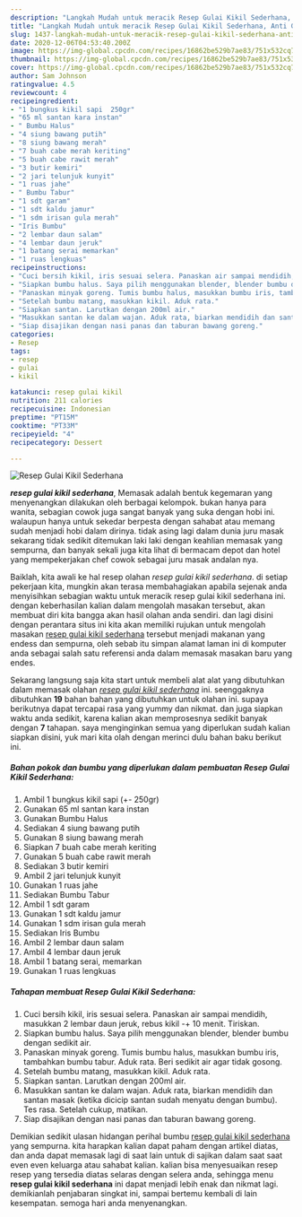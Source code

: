 ```yaml
---
description: "Langkah Mudah untuk meracik Resep Gulai Kikil Sederhana, Anti Gagal"
title: "Langkah Mudah untuk meracik Resep Gulai Kikil Sederhana, Anti Gagal"
slug: 1437-langkah-mudah-untuk-meracik-resep-gulai-kikil-sederhana-anti-gagal
date: 2020-12-06T04:53:40.200Z
image: https://img-global.cpcdn.com/recipes/16862be529b7ae83/751x532cq70/resep-gulai-kikil-sederhana-foto-resep-utama.jpg
thumbnail: https://img-global.cpcdn.com/recipes/16862be529b7ae83/751x532cq70/resep-gulai-kikil-sederhana-foto-resep-utama.jpg
cover: https://img-global.cpcdn.com/recipes/16862be529b7ae83/751x532cq70/resep-gulai-kikil-sederhana-foto-resep-utama.jpg
author: Sam Johnson
ratingvalue: 4.5
reviewcount: 4
recipeingredient:
- "1 bungkus kikil sapi  250gr"
- "65 ml santan kara instan"
- " Bumbu Halus"
- "4 siung bawang putih"
- "8 siung bawang merah"
- "7 buah cabe merah keriting"
- "5 buah cabe rawit merah"
- "3 butir kemiri"
- "2 jari telunjuk kunyit"
- "1 ruas jahe"
- " Bumbu Tabur"
- "1 sdt garam"
- "1 sdt kaldu jamur"
- "1 sdm irisan gula merah"
- "Iris Bumbu"
- "2 lembar daun salam"
- "4 lembar daun jeruk"
- "1 batang serai memarkan"
- "1 ruas lengkuas"
recipeinstructions:
- "Cuci bersih kikil, iris sesuai selera. Panaskan air sampai mendidih, masukkan 2 lembar daun jeruk, rebus kikil -+ 10 menit. Tiriskan."
- "Siapkan bumbu halus. Saya pilih menggunakan blender, blender bumbu dengan sedikit air."
- "Panaskan minyak goreng. Tumis bumbu halus, masukkan bumbu iris, tambahkan bumbu tabur. Aduk rata. Beri sedikit air agar tidak gosong."
- "Setelah bumbu matang, masukkan kikil. Aduk rata."
- "Siapkan santan. Larutkan dengan 200ml air."
- "Masukkan santan ke dalam wajan. Aduk rata, biarkan mendidih dan santan masak (ketika dicicip santan sudah menyatu dengan bumbu). Tes rasa. Setelah cukup, matikan."
- "Siap disajikan dengan nasi panas dan taburan bawang goreng."
categories:
- Resep
tags:
- resep
- gulai
- kikil

katakunci: resep gulai kikil 
nutrition: 211 calories
recipecuisine: Indonesian
preptime: "PT15M"
cooktime: "PT33M"
recipeyield: "4"
recipecategory: Dessert

---
```



![Resep Gulai Kikil Sederhana](https://img-global.cpcdn.com/recipes/16862be529b7ae83/751x532cq70/resep-gulai-kikil-sederhana-foto-resep-utama.jpg)

<b><i>resep gulai kikil sederhana</i></b>, Memasak adalah bentuk kegemaran yang menyenangkan dilakukan oleh berbagai kelompok. bukan hanya para wanita, sebagian cowok juga sangat banyak yang suka dengan hobi ini. walaupun hanya untuk sekedar berpesta dengan sahabat atau memang sudah menjadi hobi dalam dirinya. tidak asing lagi dalam dunia juru masak sekarang tidak sedikit ditemukan laki laki dengan keahlian memasak yang sempurna, dan banyak sekali juga kita lihat di bermacam depot dan hotel yang mempekerjakan chef cowok sebagai juru masak andalan nya.



Baiklah, kita awali ke hal resep olahan <i>resep gulai kikil sederhana</i>. di setiap pekerjaan kita, mungkin akan terasa membahagiakan apabila sejenak anda menyisihkan sebagian waktu untuk meracik resep gulai kikil sederhana ini. dengan keberhasilan kalian dalam mengolah masakan tersebut, akan membuat diri kita bangga akan hasil olahan anda sendiri. dan lagi disini dengan perantara situs ini kita akan memiliki rujukan untuk mengolah masakan <u>resep gulai kikil sederhana</u> tersebut menjadi makanan yang endess dan sempurna, oleh sebab itu simpan alamat laman ini di komputer anda sebagai salah satu referensi anda dalam memasak masakan baru yang endes.


Sekarang langsung saja kita start untuk membeli alat alat yang dibutuhkan dalam memasak olahan <u><i>resep gulai kikil sederhana</i></u> ini. seenggaknya dibutuhkan <b>19</b> bahan bahan yang dibutuhkan untuk olahan ini. supaya berikutnya dapat tercapai rasa yang yummy dan nikmat. dan juga siapkan waktu anda sedikit, karena kalian akan memprosesnya sedikit banyak dengan <b>7</b> tahapan. saya menginginkan semua yang diperlukan sudah kalian siapkan disini, yuk mari kita olah dengan merinci dulu bahan baku berikut ini.

<!--inarticleads1-->

##### Bahan pokok dan bumbu yang diperlukan dalam pembuatan Resep Gulai Kikil Sederhana:

1. Ambil 1 bungkus kikil sapi (+- 250gr)
1. Gunakan 65 ml santan kara instan
1. Gunakan  Bumbu Halus
1. Sediakan 4 siung bawang putih
1. Gunakan 8 siung bawang merah
1. Siapkan 7 buah cabe merah keriting
1. Gunakan 5 buah cabe rawit merah
1. Sediakan 3 butir kemiri
1. Ambil 2 jari telunjuk kunyit
1. Gunakan 1 ruas jahe
1. Sediakan  Bumbu Tabur
1. Ambil 1 sdt garam
1. Gunakan 1 sdt kaldu jamur
1. Gunakan 1 sdm irisan gula merah
1. Sediakan Iris Bumbu
1. Ambil 2 lembar daun salam
1. Ambil 4 lembar daun jeruk
1. Ambil 1 batang serai, memarkan
1. Gunakan 1 ruas lengkuas




<!--inarticleads2-->

##### Tahapan membuat Resep Gulai Kikil Sederhana:

1. Cuci bersih kikil, iris sesuai selera. Panaskan air sampai mendidih, masukkan 2 lembar daun jeruk, rebus kikil -+ 10 menit. Tiriskan.
1. Siapkan bumbu halus. Saya pilih menggunakan blender, blender bumbu dengan sedikit air.
1. Panaskan minyak goreng. Tumis bumbu halus, masukkan bumbu iris, tambahkan bumbu tabur. Aduk rata. Beri sedikit air agar tidak gosong.
1. Setelah bumbu matang, masukkan kikil. Aduk rata.
1. Siapkan santan. Larutkan dengan 200ml air.
1. Masukkan santan ke dalam wajan. Aduk rata, biarkan mendidih dan santan masak (ketika dicicip santan sudah menyatu dengan bumbu). Tes rasa. Setelah cukup, matikan.
1. Siap disajikan dengan nasi panas dan taburan bawang goreng.




Demikian sedikit ulasan hidangan perihal bumbu <u>resep gulai kikil sederhana</u> yang sempurna. kita harapkan kalian dapat paham dengan artikel diatas, dan anda dapat memasak lagi di saat lain untuk di sajikan dalam saat saat even even keluarga atau sahabat kalian. kalian bisa menyesuaikan resep resep yang tersedia diatas selaras dengan selera anda, sehingga menu <b>resep gulai kikil sederhana</b> ini dapat menjadi lebih enak dan nikmat lagi. demikianlah penjabaran singkat ini, sampai bertemu kembali di lain kesempatan. semoga hari anda menyenangkan.
